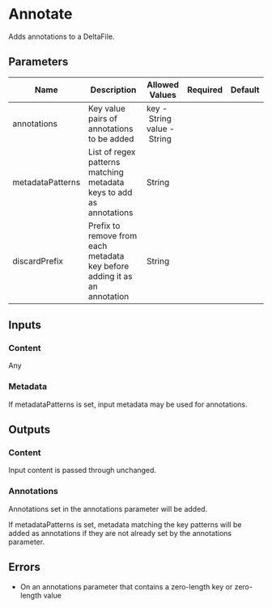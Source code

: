 # Annotate
Adds annotations to a DeltaFile.

## Parameters
| Name             | Description                                                               | Allowed Values                                      | Required | Default |
|------------------|---------------------------------------------------------------------------|-----------------------------------------------------|:--------:|---------|
| annotations      | Key value pairs of annotations to be added                                | key&nbsp;-&nbsp;String<br/>value&nbsp;-&nbsp;String |          |         |
| metadataPatterns | List of regex patterns matching metadata keys to add as annotations       | String                                              |          |         |
| discardPrefix    | Prefix to remove from each metadata key before adding it as an annotation | String                                              |          |         |

## Inputs
### Content
Any

### Metadata
If metadataPatterns is set, input metadata may be used for annotations.

## Outputs
### Content
Input content is passed through unchanged.

### Annotations
Annotations set in the annotations parameter will be added.

If metadataPatterns is set, metadata matching the key patterns will be added as annotations if they are not already
set by the annotations parameter.

## Errors
- On an annotations parameter that contains a zero-length key or zero-length value
